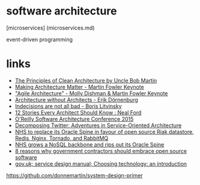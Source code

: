 
# software architecture

[microservices] (microservices.md)

event-driven programming


# links

* [The Principles of Clean Architecture by Uncle Bob Martin](https://youtu.be/o_TH-Y78tt4)
* [Making Architecture Matter - Martin Fowler Keynote](https://youtu.be/DngAZyWMGR0​)
* ["Agile Architecture" - Molly Dishman & Martin Fowler Keynote](https://www.youtube.com/watch?v=DngAZyWMGR0)
* [Architecture without Architects - Erik Dörnenburg](https://www.youtube.com/watch?v=qVyt3qQ_7TA)
* [Indecisions are not all bad - Boris Litvinsky](https://youtu.be/NB0C6BpO0Pg)
* [12 Stories Every Architect Should Know : Neal Ford](https://vimeo.com/233966656)
* [O'Reilly Software Architecture Conference 2015](https://www.youtube.com/playlist?list=PL055Epbe6d5aFJdvWNtTeg_UEHZEHdInE)
* [Decomposing Twitter: Adventures in Service-Oriented Architecture](https://www.infoq.com/presentations/twitter-soa)
* [NHS to replace its Oracle Spine in favour of open source Riak datastore, Redis, Nginx, Tornado, and RabbitMQ](http://www.pricare.co.uk/NHS_to_replace_its_Oracle_Spine_in_favour_of_open_source_Riak_datastore_Redis_Nginx_Tornado_RabbitMQ)
* [NHS grows a NoSQL backbone and rips out its Oracle Spine](http://www.theregister.co.uk/2014/09/09/nhs_spin2_rips_out_oracle/)
* [8 reasons why government contractors should embrace open source software](https://www.fedscoop.com/government-contractors-open-source-ben-balter/)
* [gov.uk; service design manual; Choosing technology: an introduction](https://www.gov.uk/service-manual/technology/choosing-technology-an-introduction)

https://github.com/donnemartin/system-design-primer
